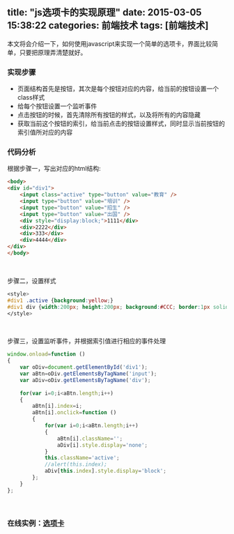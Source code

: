 title: "js选项卡的实现原理"
date: 2015-03-05 15:38:22
categories: 前端技术
tags: [前端技术]
---
本文将会介绍一下，如何使用javascript来实现一个简单的选项卡，界面比较简单，只要把原理弄清楚就好。
<!--more-->
### 实现步骤
* 页面结构首先是按钮，其次是每个按钮对应的内容，给当前的按钮设置一个class样式
* 给每个按钮设置一个监听事件
* 点击按钮的时候，首先清除所有按钮的样式，以及将所有的内容隐藏
* 获取当前这个按钮的索引，给当前点击的按钮设置样式，同时显示当前按钮的索引值所对应的内容

### 代码分析
根据步骤一，写出对应的html结构:
```html
<body>
<div id="div1">
    <input class="active" type="button" value="教育" />
    <input type="button" value="培训" />
    <input type="button" value="招生" />
    <input type="button" value="出国" />
    <div style="display:block;">1111</div>
    <div>2222</div>
    <div>333</div>
    <div>4444</div>
</div>
</body>
```

<br/>

步骤二，设置样式
```css
<style>
#div1 .active {background:yellow;}
#div1 div {width:200px; height:200px; background:#CCC; border:1px solid #999; display:none;}
</style>
```

<br/>

步骤三，设置监听事件，并根据索引值进行相应的事件处理
```javascript
window.onload=function ()
{
    var oDiv=document.getElementById('div1');
    var aBtn=oDiv.getElementsByTagName('input');
    var aDiv=oDiv.getElementsByTagName('div');
    
    for(var i=0;i<aBtn.length;i++)
    {
        aBtn[i].index=i;
        aBtn[i].onclick=function ()
        {
            for(var i=0;i<aBtn.length;i++)
            {
                aBtn[i].className='';
                aDiv[i].style.display='none';
            }
            this.className='active';
            //alert(this.index);
            aDiv[this.index].style.display='block';
        };
    }
};
```

<br/>

### 在线实例：[选项卡](/example/2015-3/选项卡.html)